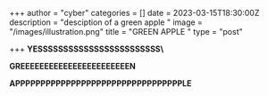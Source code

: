 +++
author = "cyber"
categories = []
date = 2023-03-15T18:30:00Z
description = "desciption of a green apple "
image = "/images/illustration.png"
title = "GREEN APPLE "
type = "post"

+++
**YESSSSSSSSSSSSSSSSSSSSSSSS\\**

**GREEEEEEEEEEEEEEEEEEEEEEEN** 

**APPPPPPPPPPPPPPPPPPPPPPPPPPPPPPPPPLE**